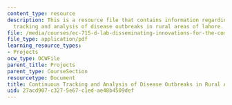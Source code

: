 ```yaml
---
content_type: resource
description: This is a resource file that contains information regarding continuous
  tracking and analysis of disease outbreaks in rural areas of lahore.
file: /media/courses/ec-715-d-lab-disseminating-innovations-for-the-common-good-spring-2007/27acd907c3275e67c1edae48b4509def_MITEC_715S07_lahore.pdf
file_type: application/pdf
learning_resource_types:
- Projects
ocw_type: OCWFile
parent_title: Projects
parent_type: CourseSection
resourcetype: Document
title: Continuous Tracking and Analysis of Disease Outbreaks in Rural Areas of Lahore
uid: 27acd907-c327-5e67-c1ed-ae48b4509def
---
```

